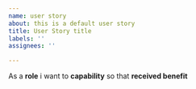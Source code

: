 ```yaml
---
name: user story
about: this is a default user story
title: User Story title
labels: ''
assignees: ''

---
```


As a **role** i want to **capability** so that **received benefit**
